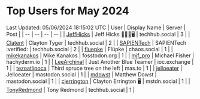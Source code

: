 # Top Users for May 2024
Last Updated: 05/06/2024 18:15:02 UTC
| User | Display Name | Server | Post |
| -- | -- | -- | -- |
| [JeffHicks](https://techhub.social/@JeffHicks) | Jeff Hicks 🐶🎼🍷🖥️ | techhub.social | 3 |
| [Clatent](https://techhub.social/@Clatent) | Clayton Tyger | techhub.social | 2 |
| [SAPIENTech](https://techhub.social/@SAPIENTech) | SAPIENTech :verified: | techhub.social | 2 |
| [fluepke](https://chaos.social/@fluepke) | Flüpke | chaos.social | 1 |
| [mikekanakos](https://fosstodon.org/@mikekanakos) | Mike Kanakos | fosstodon.org | 1 |
| [mjf_pro](https://hachyderm.io/@mjf_pro) | Michael Fisher | hachyderm.io | 1 |
| [LeeArchinal](https://ioc.exchange/@LeeArchinal) | Just Another Blue Teamer | ioc.exchange | 1 |
| [tezoatlipoca](https://mas.to/@tezoatlipoca) | Third spruce tree on the left | mas.to | 1 |
| [jelloeater](https://mastodon.social/@jelloeater) | Jelloeater | mastodon.social | 1 |
| [mdowst](https://mastodon.social/@mdowst) | Matthew Dowst | mastodon.social | 1 |
| [cjerrington](https://mstdn.social/@cjerrington) | Clayton Errington 🖥️ | mstdn.social | 1 |
| [TonyRedmond](https://techhub.social/@TonyRedmond) | Tony Redmond | techhub.social | 1 |
